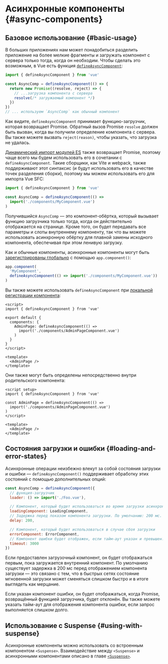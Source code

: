 # Асинхронные компоненты {#async-components}

## Базовое использование {#basic-usage}

В больших приложениях нам может понадобиться разделить приложение на более мелкие фрагменты и загружать компонент с сервера только тогда, когда он необходим. Чтобы сделать это возможным, в Vue есть функция [`defineAsyncComponent`](/api/general#defineasynccomponent):

```js
import { defineAsyncComponent } from 'vue'

const AsyncComp = defineAsyncComponent(() => {
  return new Promise((resolve, reject) => {
    // ...загрузка компонента с сервера
    resolve(/* загружаемый компонент */)
  })
})
// ... используем `AsyncComp` как обычный компонент
```

Как видите, `defineAsyncComponent` принимает функцию-загрузчик, которая возвращает Promise. Обратный вызов Promise `resolve` должен быть вызван, когда вы получили определение компонента с сервера. Вы также можете вызвать `reject(reason)`, чтобы указать, что загрузка не удалась.

[Динамический импорт модулей ES](https://developer.mozilla.org/en-US/docs/Web/JavaScript/Reference/Operators/import) также возвращает Promise, поэтому чаще всего мы будем использовать его в сочетании с `defineAsyncComponent`. Такие сборщики, как Vite и webpack, также поддерживают этот синтаксис (и будут использовать его в качестве точек разделения сборки), поэтому мы можем использовать его для импорта Vue SFC:

```js
import { defineAsyncComponent } from 'vue'

const AsyncComp = defineAsyncComponent(() =>
  import('./components/MyComponent.vue')
)
```

Получившийся `AsyncComp` — это компонент-обёртка, который вызывает функцию загрузчика только тогда, когда он действительно отображается на странице. Кроме того, он будет передавать все параметры и слоты внутреннему компоненту, так что вы можете использовать асинхронную обёртку для плавной замены исходного компонента, обеспечивая при этом ленивую загрузку.

Как и обычные компоненты, асинхронные компоненты могут быть [зарегистрированы глобально](/guide/components/registration#global-registration) с помощью `app.component()`:

```js
app.component(
  'MyComponent',
  defineAsyncComponent(() => import('./components/MyComponent.vue'))
)
```

<div class="options-api">

Вы также можете использовать `defineAsyncComponent` при [локальной регистрации компонента](/guide/components/registration#local-registration):

```vue
<script>
import { defineAsyncComponent } from 'vue'

export default {
  components: {
    AdminPage: defineAsyncComponent(() =>
      import('./components/AdminPageComponent.vue')
    )
  }
}
</script>

<template>
  <AdminPage />
</template>
```

</div>

<div class="composition-api">

Они также могут быть определены непосредственно внутри родительского компонента:

```vue
<script setup>
import { defineAsyncComponent } from 'vue'

const AdminPage = defineAsyncComponent(() =>
  import('./components/AdminPageComponent.vue')
)
</script>

<template>
  <AdminPage />
</template>
```

</div>

## Состояния загрузки и ошибки {#loading-and-error-states}

Асинхронные операции неизбежно влекут за собой состояния загрузки и ошибки — `defineAsyncComponent()` поддерживает обработку этих состояний с помощью дополнительных опций:

```js
const AsyncComp = defineAsyncComponent({
  // функция-загрузчик
  loader: () => import('./Foo.vue'),

  // Компонент, который будет использоваться во время загрузки асинхронного компонента
  loadingComponent: LoadingComponent,
  // Задержка перед показом компонента загрузки. По умолчанию: 200 мс.
  delay: 200,

  // Компонент, который будет использоваться в случае сбоя загрузки
  errorComponent: ErrorComponent,
  // Компонент ошибки будет отображен, если тайм-аут указан и превышен. По умолчанию: Infinity.
  timeout: 3000
})
```

Если предоставлен загрузочный компонент, он будет отображаться первым, пока загружается внутренний компонент. По умолчанию существует задержка в 200 мс перед отображением компонента загрузки — это связано с тем, что в быстрых сетях состояние мгновенной загрузки может сменяться слишком быстро и в итоге выглядеть как мерцание.

Если указан компонент ошибки, он будет отображаться, когда Promise, возвращённый функцией загрузчика, будет отклонён. Вы также можете указать тайм-аут для отображения компонента ошибки, если запрос выполняется слишком долго.

## Использование с Suspense {#using-with-suspense}

Асинхронные компоненты можно использовать со встроенным компонентом `<Suspense>`. Взаимодействие между `<Suspense>` и асинхронными компонентами описано в главе [`<Suspense>`](/guide/built-ins/suspense).

